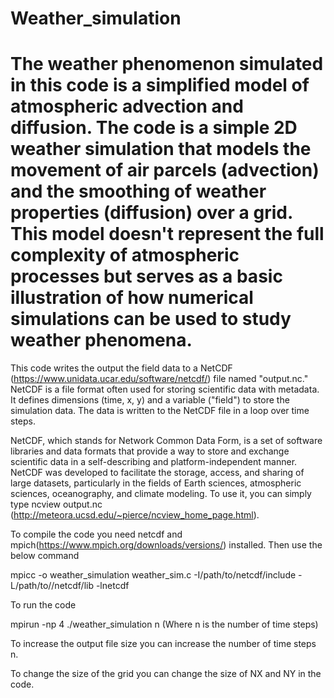 # Weather_simulation
# The weather phenomenon simulated in this code is a simplified model of atmospheric advection and diffusion. The code is a simple 2D weather simulation that models the movement of air parcels (advection) and the smoothing of weather properties (diffusion) over a grid. This model doesn't represent the full complexity of atmospheric processes but serves as a basic illustration of how numerical simulations can be used to study weather phenomena.

This code writes the output the field data to a NetCDF (https://www.unidata.ucar.edu/software/netcdf/) file named "output.nc." NetCDF is a file format often used for storing scientific data with metadata. It defines dimensions (time, x, y) and a variable ("field") to store the simulation data. The data is written to the NetCDF file in a loop over time steps.

NetCDF, which stands for Network Common Data Form, is a set of software libraries and data formats that provide a way to store and exchange scientific data in a self-describing and platform-independent manner. NetCDF was developed to facilitate the storage, access, and sharing of large datasets, particularly in the fields of Earth sciences, atmospheric sciences, oceanography, and climate modeling. To use it, you can simply type ncview output.nc (http://meteora.ucsd.edu/~pierce/ncview_home_page.html).

To compile the code you need netcdf and mpich(https://www.mpich.org/downloads/versions/) installed. Then use the below command 

mpicc -o weather_simulation weather_sim.c -I/path/to/netcdf/include -L/path/to//netcdf/lib -lnetcdf

To run the code

mpirun -np 4 ./weather_simulation n (Where n is the number of time steps)

To increase the output file size you can increase the number of time steps n.

To change the size of the grid you can change the size of NX and NY in the code.
